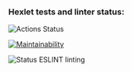 ### Hexlet tests and linter status:
![Actions Status](/workflows/hexlet-check/badge.svg)


[![Maintainability](https://api.codeclimate.com/v1/badges/a99a88d28ad37a79dbf6/maintainability)](https://codeclimate.com/github/korolmaria/frontend-project-lvl1/maintainability)

![Status ESLINT linting](https://github.com/korolmaria/frontend-project-lvl1/workflows/EslintStatus/badge.svg)

